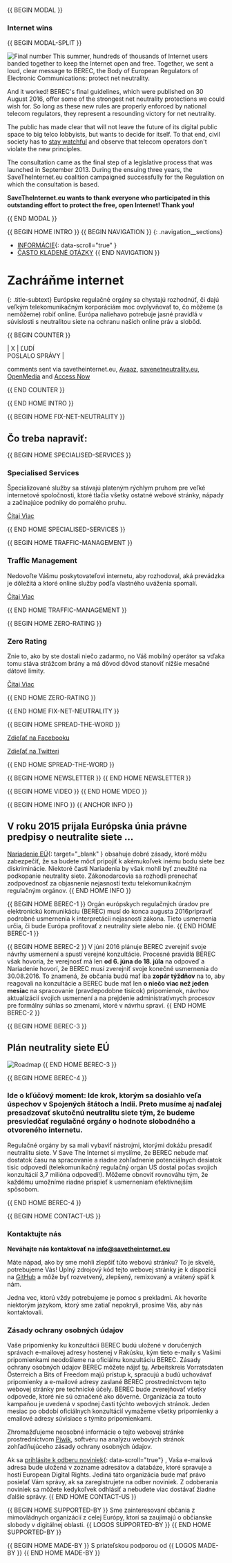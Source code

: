 {{ BEGIN MODAL }}
### Internet wins
{{ BEGIN MODAL-SPLIT }}

![Final number](/images/final-number.png)
This summer, hundreds of thousands of Internet users banded together to keep the Internet open and free. Together, we sent a loud, clear message to BEREC, the Body of European Regulators of Electronic Communications: protect net neutrality. 

And it worked! BEREC's final guidelines, which were published on 30 August 2016, offer some of the strongest net neutrality protections we could wish for. So long as these new rules are properly enforced by national telecom regulators, they represent a resounding victory for net neutrality. 

The public has made clear that will not leave the future of its digital public space to big telco lobbyists, but wants to decide for itself. To that end, civil society has to [stay watchful](https://respectmynet.eu/) and observe that telecom operators don't violate the new principles.

The consultation came as the final step of a legislative process that was launched in September 2013. During the ensuing three years, the SaveTheInternet.eu coalition campaigned successfully for the Regulation on which the consultation is based.

**SaveTheInternet.eu wants to thank everyone who participated in this outstanding effort to protect the free, open Internet! Thank you!**

{{ END MODAL }}

{{ BEGIN HOME INTRO }}
{{ BEGIN NAVIGATION }}
{: .navigation__sections}
- [INFORMÁCIE](#info){: data-scroll="true" }
- [ČASTO KLADENÉ OTÁZKY](faq)
{{ END NAVIGATION }}

# Zachráňme internet

{: .title-subtext}
Európske regulačné orgány sa chystajú rozhodnúť, či dajú veľkým telekomunikačným korporáciám moc ovplyvňovať to, čo môžeme (a nemôžeme) robiť online. Európa naliehavo potrebuje jasné pravidlá v súvislosti s neutralitou siete
na ochranu našich online práv a slobôd.

{{ BEGIN COUNTER }}

| X | ĽUDÍ <br> POSLALO SPRÁVY |

comments sent via savetheinternet.eu, [Avaaz](https://secure.avaaz.org/en/save_the_internet_eu_loc_2016/), [savenetneutrality.eu](https://actionnetwork.org/petitions/save-eu-net-neutrality), [OpenMedia](https://act.openmedia.org/TollBooth/) and [Access Now](https://act.accessnow.org/ea-action/action?ea.client.id=1921&ea.campaign.id=51950)

{{ END COUNTER }}

{{ END HOME INTRO }}

{{ BEGIN HOME FIX-NET-NEUTRALITY }}

## Čo treba napraviť:

{{ BEGIN HOME SPECIALISED-SERVICES }}

### Specialised Services

Špecializované služby sa stávajú plateným rýchlym pruhom pre veľké internetové spoločnosti, ktoré tlačia všetky ostatné webové stránky, nápady a začínajúce podniky do pomalého pruhu.

[Čítaj Viac](faq/#what-are-specialised-services)

{{ END HOME SPECIALISED-SERVICES }}

{{ BEGIN HOME TRAFFIC-MANAGEMENT }}

### Traffic Management

Nedovoľte Vášmu poskytovateľovi internetu, aby rozhodoval, aká prevádzka je dôležitá a ktoré online služby podľa vlastného uváženia spomalí.

[Čítaj Viac](faq/#what-is-traffic-management)

{{ END HOME TRAFFIC-MANAGEMENT }}

{{ BEGIN HOME ZERO-RATING }}

### Zero Rating

Znie to, ako by ste dostali niečo zadarmo, no Váš mobilný operátor sa vďaka tomu stáva strážcom brány a má dôvod dôvod stanoviť nižšie mesačné dátové limity.

[Čítaj Viac](faq/#what-is-zero-rating)

{{ END HOME ZERO-RATING }}

{{ END HOME FIX-NET-NEUTRALITY }}

{{ BEGIN HOME SPREAD-THE-WORD }}

[Zdieľať na Facebooku](http://www.facebook.com/sharer.php?u=https://savetheinternet.eu/sk/)

[ Zdieľať na Twitteri](https://twitter.com/intent/tweet?text=Help%20save%20the%20internet.%20Tell%20your%20regulator%20to%20safeguard%20net%20neutrality.%20http%3A%2F%2Fwww.savetheinternet.eu%2F%20%23SaveTheInternet)

{{ END HOME SPREAD-THE-WORD }}

{{ BEGIN HOME NEWSLETTER }}
{{ END HOME NEWSLETTER }}

{{ BEGIN HOME VIDEO }}
{{ END HOME VIDEO }}

{{ BEGIN HOME INFO }}
{{ ANCHOR INFO }}
## V roku 2015 prijala Európska únia právne predpisy o neutralite siete …

[Nariadenie EÚ](http://eur-lex.europa.eu/legal-content/EN/TXT/?uri=CELEX:32015R2120){: target="_blank" } obsahuje dobré zásady, ktoré môžu zabezpečiť, že sa budete môcť pripojiť k akémukoľvek inému bodu siete bez diskriminácie. Niektoré časti Nariadenia by však mohli byť zneužité na podkopanie neutrality siete. Zákonodarcovia sa rozhodli prenechať zodpovednosť za objasnenie nejasností textu telekomunikačným regulačným orgánov.
{{ END HOME INFO }}


{{ BEGIN HOME BEREC-1 }}
Orgán európskych regulačných úradov pre elektronickú komunikáciu (BEREC) musí do konca augusta 2016pripraviť podrobné usmernenia k interpretácii nejasností zákona. Tieto usmernenia určia, či bude Európa profitovať z neutrality siete alebo nie.
{{ END HOME BEREC-1 }}

{{ BEGIN HOME BEREC-2 }}
V júni 2016 plánuje BEREC zverejniť svoje návrhy usmernení a spustí verejné konzultácie. Procesné pravidlá BEREC však hovoria, že verejnosť má len __od 6. júna do 18. júla__ na odpoveď a Nariadenie hovorí, že BEREC musí zverejniť svoje konečné usmernenia do 30.08.2016. To znamená, že občania budú mať iba __zopár týždňov__ na to, aby reagovali na konzultácie a BEREC bude mať len __o niečo viac než jeden mesiac__ na spracovanie (pravdepodobne tisícok) pripomienok, návrhov aktualizácií svojich usmernení a na prejdenie administratívnych procesov pre formálny súhlas so zmenami, ktoré v návrhu spraví.
{{ END HOME BEREC-2 }}

{{ BEGIN HOME BEREC-3 }}
## Plán neutrality siete EÚ
![Roadmap](./images/net_neutrality_roadmap.svg)
{{ END HOME BEREC-3 }}

{{ BEGIN HOME BEREC-4 }}
### __Ide o kľúčový moment: Ide krok, ktorým sa dosiahlo veľa úspechov v Spojených štátoch a Indii. Preto musíme aj naďalej presadzovať skutočnú neutralitu siete tým, že budeme presviedčať regulačné orgány o hodnote slobodného a otvoreného internetu.__

Regulačné orgány by sa mali vybaviť nástrojmi, ktorými dokážu presadiť neutralitu siete. V Save The Internet si myslíme, že BEREC nebude mať dostatok času na spracovanie a riadne zohľadnenie potenciálnych desiatok tisíc odpovedí (telekomunikačný regulačný orgán US dostal počas svojich konzultácií 3,7 milióna odpovedí!). Môžeme obnoviť rovnováhu tým, že každému umožníme riadne prispieť k usmerneniam efektívnejším spôsobom.

{{ END HOME BEREC-4 }}

{{ BEGIN HOME CONTACT-US }}
### Kontaktujte nás

__Neváhajte nás kontaktovať na [info@savetheinternet.eu](mailto:info@savetheinternet.eu)__

Máte nápad, ako by sme mohli zlepšiť túto webovú stránku? To je skvelé, potrebujeme Vás! Úplný zdrojový kód tejto webovej stránky je k dispozícii na [GitHub](https://github.com/Netzfreiheit/STI-UI) a môže byť rozvetvený, zlepšený, remixovaný a vrátený späť k nám.

Jedna vec, ktorú vždy potrebujeme je pomoc s prekladmi. Ak hovoríte niektorým jazykom, ktorý sme zatiaľ nepokryli, prosíme Vás, aby nás kontaktovali.

### Zásady ochrany osobných údajov

Vaše pripomienky ku konzultácii BEREC budú uložené v doručených správach e-mailovej adresy hostenej v Rakúsku, kým tieto e-maily s Vašimi pripomienkami neodošleme na oficiálnu konzultáciu BEREC. Zásady ochrany osobných údajov BEREC môžete nájsť [tu](http://berec.europa.eu/eng/document_register/subject_matter/berec_office/download/0/4615-privacy-statement-berec-office-policy-do_0.pdf). Arbeitskreis Vorratsdaten Österreich a Bits of Freedom majú prístup k, spracujú a budú uchovávať pripomienky a e-mailové adresy zaslané BEREC prostredníctvom tejto webovej stránky pre technické účely. BEREC bude zverejňovať všetky odpovede, ktoré nie sú označené ako dôverné. Organizácia za touto kampaňou je uvedená v spodnej časti týchto webových stránok. Jeden mesiac po období oficiálnych konzultácií vymažeme všetky pripomienky a emailové adresy súvisiace s týmito pripomienkami.

Zhromažďujeme neosobné informácie o tejto webovej stránke prostredníctvom [Piwik](https://piwik.org/), softvéru na analýzu webových stránok zohľadňujúceho zásady ochrany osobných údajov.

 Ak sa [prihlásite k odberu noviniek](#subscribe-to-newsletter){: data-scroll="true"} , Vaša e-mailová adresa bude uložená v zozname adresátov a databáze, ktoré spravuje a hostí European Digital Rights. Jediná táto organizácia bude mať právo posielať Vám správy, ak sa zaregistrujete na odber noviniek. Z odoberania noviniek sa môžete kedykoľvek odhlásiť a nebudete viac dostávať žiadne ďalšie správy.
 {{ END HOME CONTACT-US }}

{{ BEGIN HOME SUPPORTED-BY }}
Sme zainteresovaní občania z mimovládnych organizácií z celej Európy, ktorí sa zaujímajú o občianske slobody v digitálnej oblasti.
{{ LOGOS SUPPORTED-BY }}
{{ END HOME SUPPORTED-BY }}

{{ BEGIN HOME MADE-BY }}
S priateľskou podporou od
{{ LOGOS MADE-BY }}
{{ END HOME MADE-BY }}

